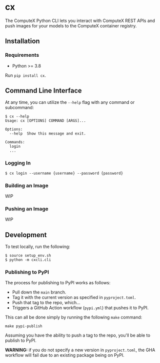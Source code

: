 # cx
The ComputeX Python CLI lets you interact with ComputeX REST APIs and push images for your models to the ComputeX container registry.

## Installation

### Requirements
- Python >= 3.8

Run `pip install cx`.

## Command Line Interface
At any time, you can utilize the `--help` flag with any command or subcommand:

```shell
$ cx --help
Usage: cx [OPTIONS] COMMAND [ARGS]...

Options:
  --help  Show this message and exit.

Commands:
  login
  ...
```

### Logging In
```shell
$ cx login --username {username} --password {password}
```

### Building an Image
WIP

### Pushing an Image
WIP

## Development
To test locally, run the following:
```shell
$ source setup_env.sh
$ python -m cxcli.cli
```

### Publishing to PyPI
The process for publishing to PyPI works as follows:

- Pull down the `main` branch.
- Tag it with the current version as specified in `pyproject.toml`.
- Push that tag to the repo, which...
- Triggers a GitHub Action workflow (`pypi.yml`) that pushes it to PyPI.

This can all be done simply by running the following `make` command:

```shell
make pypi-publish 
```

Assuming you have the ability to push a tag to the repo, you'll be able to publish to PyPI.

**WARNING:** if you do not specify a new version in `pyproject.toml`, the GHA workflow will fail due to an existing package being on PyPI.
